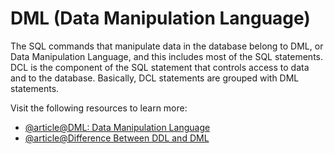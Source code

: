 # DML (Data Manipulation Language)

The SQL commands that manipulate data in the database belong to DML, or Data Manipulation Language, and this includes most of the SQL statements. DCL is the component of the SQL statement that controls access to data and to the database. Basically, DCL statements are grouped with DML statements.

Visit the following resources to learn more:

- [@article@DML: Data Manipulation Language](https://satoricyber.com/glossary/dml-data-manipulation-language)
- [@article@Difference Between DDL and DML](https://appmaster.io/blog/difference-between-ddl-and-dml)
